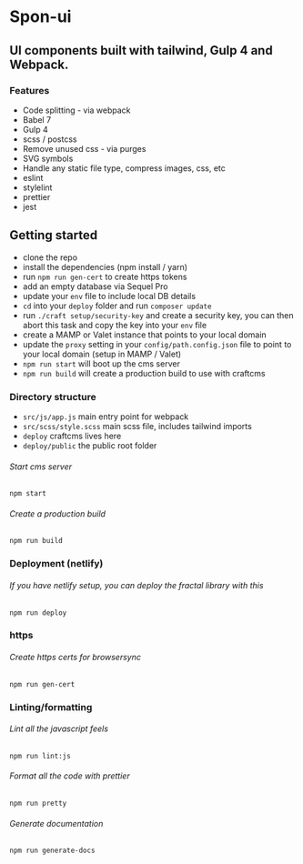 # Spon-ui

## UI components built with tailwind, Gulp 4 and Webpack.

### Features

- Code splitting - via webpack
- Babel 7
- Gulp 4
- scss / postcss
- Remove unused css - via purges
- SVG symbols
- Handle any static file type, compress images, css, etc
- eslint
- stylelint
- prettier
- jest

## Getting started

- clone the repo
- install the dependencies (npm install / yarn)
- run `npm run gen-cert` to create https tokens
- add an empty database via Sequel Pro
- update your `env` file to include local DB details
- `cd` into your `deploy` folder and run `composer update`
- run `./craft setup/security-key` and create a security key, you can then abort this task and copy the key into your `env` file
- create a MAMP or Valet instance that points to your local domain
- update the `proxy` setting in your `config/path.config.json` file to point to your local domain (setup in MAMP / Valet)
- `npm run start` will boot up the cms server
- `npm run build` will create a production build to use with craftcms

### Directory structure

- `src/js/app.js` main entry point for webpack
- `src/scss/style.scss` main scss file, includes tailwind imports
- `deploy` craftcms lives here
- `deploy/public` the public root folder

###### Start cms server

`npm start`

###### Create a production build

`npm run build`

### Deployment (netlify)

###### If you have netlify setup, you can deploy the fractal library with this

`npm run deploy`

### https

###### Create https certs for browsersync

`npm run gen-cert`

### Linting/formatting

###### Lint all the javascript feels

`npm run lint:js`

###### Format all the code with prettier

`npm run pretty`

###### Generate documentation

`npm run generate-docs`
